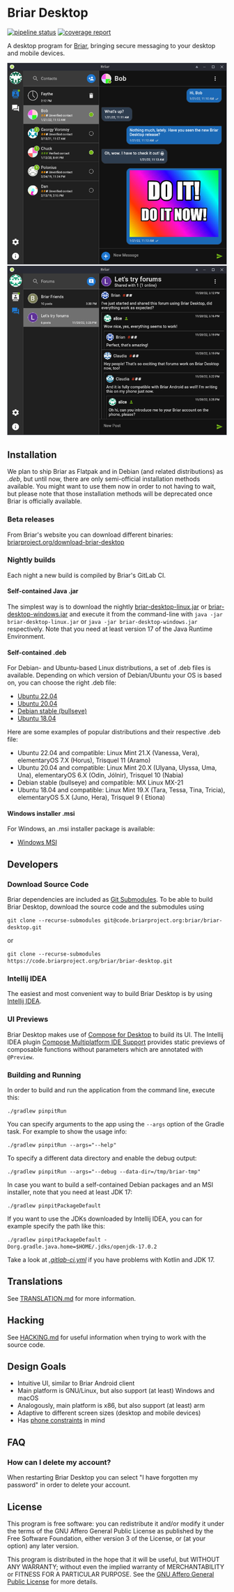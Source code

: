 # Briar Desktop

[![pipeline status](https://code.briarproject.org/briar/briar-desktop/badges/main/pipeline.svg)](https://code.briarproject.org/briar/briar-desktop/commits/main)
[![coverage report](https://code.briarproject.org/briar/briar-desktop/badges/main/coverage.svg)](https://code.briarproject.org/briar/briar-desktop/commits/main)

A desktop program for [Briar](https://briar.app), bringing secure messaging to your desktop and mobile devices.

![Screenshot showing a private chat](./utils/screenshots/briar-desktop-1.png)
![Screenshot showing a forum](./utils/screenshots/briar-desktop-2.png)

## Installation

We plan to ship Briar as Flatpak and in Debian (and related distributions) as _.deb_,
but until now, there are only semi-official installation methods available. You might want to use them now
in order to not having to wait, but please note that those installation methods will be deprecated
once Briar is officially available.

### Beta releases

From Briar's website you can download different binaries:
[briarproject.org/download-briar-desktop](https://briarproject.org/download-briar-desktop/)

### Nightly builds

Each night a new build is compiled by Briar's GitLab CI.

#### Self-contained Java .jar

The simplest way is to download the nightly
[briar-desktop-linux.jar](https://code.briarproject.org/briar/briar-desktop/-/jobs/artifacts/main/raw/briar-desktop-linux.jar?job=b_package_linux)
or
[briar-desktop-windows.jar](https://code.briarproject.org/briar/briar-desktop/-/jobs/artifacts/main/raw/briar-desktop-windows.jar?job=b_package_windows)
and execute it from the command-line with
`java -jar briar-desktop-linux.jar` or `java -jar briar-desktop-windows.jar` respectively.
Note that you need at least version 17 of the Java Runtime Environment.

#### Self-contained .deb

For Debian- and Ubuntu-based Linux distributions, a set of .deb files is available.
Depending on which version of Debian/Ubuntu your OS is based on,
you can choose the right .deb file:

* [Ubuntu 22.04](https://code.briarproject.org/briar/briar-desktop/-/jobs/artifacts/main/raw/briar-desktop-ubuntu-22.04.deb?job=b_package_linux)
* [Ubuntu 20.04](https://code.briarproject.org/briar/briar-desktop/-/jobs/artifacts/main/raw/briar-desktop-ubuntu-20.04.deb?job=b_package_linux)
* [Debian stable (bullseye)](https://code.briarproject.org/briar/briar-desktop/-/jobs/artifacts/main/raw/briar-desktop-debian-bullseye.deb?job=b_package_linux)
* [Ubuntu 18.04](https://code.briarproject.org/briar/briar-desktop/-/jobs/artifacts/main/raw/briar-desktop-ubuntu-18.04.deb?job=b_package_linux)

Here are some examples of popular distributions and their respective .deb file:

* Ubuntu 22.04 and compatible:
  Linux Mint 21.X (Vanessa, Vera), elementaryOS 7.X (Horus), Trisquel 11 (Aramo)
* Ubuntu 20.04 and compatible:
  Linux Mint 20.X (Ulyana, Ulyssa, Uma, Una), elementaryOS 6.X (Odin, Jólnir), Trisquel 10 (Nabia)
* Debian stable (bullseye) and compatible:
  MX Linux MX-21
* Ubuntu 18.04 and compatible:
  Linux Mint 19.X (Tara, Tessa, Tina, Tricia), elementaryOS 5.X (Juno, Hera), Trisquel 9 (
  Etiona)

#### Windows installer .msi

For Windows, an .msi installer package is available:

* [Windows MSI](https://code.briarproject.org/briar/briar-desktop/-/jobs/artifacts/main/raw/Briar-Desktop.msi?job=b_package_windows)

## Developers

### Download Source Code

Briar dependencies are included as [Git Submodules](https://git-scm.com/book/en/v2/Git-Tools-Submodules).
To be able to build Briar Desktop, download the source code and the submodules using

```shell
git clone --recurse-submodules git@code.briarproject.org:briar/briar-desktop.git
```

or

```shell
git clone --recurse-submodules https://code.briarproject.org/briar/briar-desktop.git
```

### Intellij IDEA

The easiest and most convenient way to build Briar Desktop is by using
[Intellij IDEA](https://www.jetbrains.com/idea/).

### UI Previews

Briar Desktop makes use of [Compose for Desktop](https://www.jetbrains.com/lp/compose/)
to build its UI. The Intellij IDEA plugin
[Compose Multiplatform IDE Support](https://plugins.jetbrains.com/plugin/16541-compose-multiplatform-ide-support)
provides static previews of
composable functions without parameters which are annotated with `@Preview`.

### Building and Running

In order to build and run the application from the command line, execute this:

    ./gradlew pinpitRun

You can specify arguments to the app using the `--args` option of the
Gradle task. For example to show the usage info:

    ./gradlew pinpitRun --args="--help"

To specify a different data directory and enable the debug output:

    ./gradlew pinpitRun --args="--debug --data-dir=/tmp/briar-tmp"

In case you want to build a self-contained Debian packages and an MSI installer,
note that you need at least JDK 17:

    ./gradlew pinpitPackageDefault

If you want to use the JDKs downloaded by Intellij IDEA, you can for example specify the path like this:

    ./gradlew pinpitPackageDefault -Dorg.gradle.java.home=$HOME/.jdks/openjdk-17.0.2

Take a look at [_.gitlab-ci.yml_](.gitlab-ci.yml) if you have problems with Kotlin and JDK 17.

## Translations

See [TRANSLATION.md](./TRANSLATION.md) for more information.

## Hacking

See [HACKING.md](./HACKING.md) for useful information when trying to work
with the source code.

## Design Goals

* Intuitive UI, similar to Briar Android client
* Main platform is GNU/Linux, but also support (at least) Windows and macOS
* Analogously, main platform is x86, but also support (at least) arm
* Adaptive to different screen sizes (desktop and mobile devices)
* Has [phone constraints](https://developer.puri.sm/Librem5/Apps/Guides/Design/Constraints.html) in mind

## FAQ

### How can I delete my account?

When restarting Briar Desktop you can select "I have forgotten my password"
in order to delete your account.

## License

This program is free software: you can redistribute it and/or modify
it under the terms of the GNU Affero General Public License as
published by the Free Software Foundation, either version 3 of the
License, or (at your option) any later version.

This program is distributed in the hope that it will be useful,
but WITHOUT ANY WARRANTY; without even the implied warranty of
MERCHANTABILITY or FITNESS FOR A PARTICULAR PURPOSE. See the
[GNU Affero General Public License](LICENSE.md) for more details.
